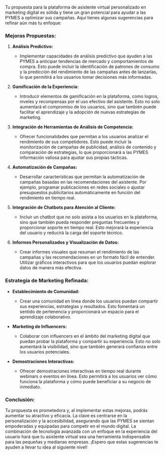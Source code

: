 Tu propuesta para la plataforma de asistente virtual personalizado en marketing digital es sólida y tiene un gran potencial para ayudar a las PYMES a optimizar sus campañas. Aquí tienes algunas sugerencias para refinar aún más tu enfoque:

### **Mejoras Propuestas:**

1. **Análisis Predictivo:**
   - Implementar capacidades de análisis predictivo que ayuden a las PYMES a anticipar tendencias de mercado y comportamientos de compra. Esto puede incluir la identificación de patrones de consumo y la predicción del rendimiento de las campañas antes de lanzarlas, lo que permitirá a los usuarios tomar decisiones más informadas.

2. **Gamificación de la Experiencia:**
   - Introducir elementos de gamificación en la plataforma, como logros, niveles y recompensas por el uso efectivo del asistente. Esto no solo aumentará el compromiso de los usuarios, sino que también puede facilitar el aprendizaje y la adopción de nuevas estrategias de marketing.

3. **Integración de Herramientas de Análisis de Competencia:**
   - Ofrecer funcionalidades que permitan a los usuarios analizar el rendimiento de sus competidores. Esto puede incluir la monitorización de campañas de publicidad, análisis de contenido y comparación de estrategias, lo que proporcionará a las PYMES información valiosa para ajustar sus propias tácticas.

4. **Automatización de Campañas:**
   - Desarrollar características que permitan la automatización de campañas basadas en las recomendaciones del asistente. Por ejemplo, programar publicaciones en redes sociales o ajustar presupuestos publicitarios automáticamente en función del rendimiento en tiempo real.

5. **Integración de Chatbots para Atención al Cliente:**
   - Incluir un chatbot que no solo asista a los usuarios en la plataforma, sino que también pueda responder preguntas frecuentes y proporcionar soporte en tiempo real. Esto mejorará la experiencia del usuario y reducirá la carga del soporte técnico.

6. **Informes Personalizados y Visualización de Datos:**
   - Crear informes visuales que resuman el rendimiento de las campañas y las recomendaciones en un formato fácil de entender. Utilizar gráficos interactivos para que los usuarios puedan explorar datos de manera más efectiva.

### **Estrategia de Marketing Refinada:**

- **Establecimiento de Comunidad:**
   - Crear una comunidad en línea donde los usuarios puedan compartir sus experiencias, estrategias y resultados. Esto fomentará un sentido de pertenencia y proporcionará un espacio para el aprendizaje colaborativo.

- **Marketing de Influencers:**
   - Colaborar con influencers en el ámbito del marketing digital que puedan probar la plataforma y compartir su experiencia. Esto no solo aumentará la visibilidad, sino que también generará confianza entre los usuarios potenciales.

- **Demostraciones Interactivas:**
   - Ofrecer demostraciones interactivas en tiempo real durante webinars o eventos en línea. Esto permitirá a los usuarios ver cómo funciona la plataforma y cómo puede beneficiar a su negocio de inmediato.

### **Conclusión:**
Tu propuesta es prometedora y, al implementar estas mejoras, podrás aumentar su atractivo y eficacia. La clave es centrarse en la personalización y la accesibilidad, asegurando que las PYMES se sientan empoderadas y equipadas para competir en el mundo digital. La combinación de tecnología avanzada con un enfoque en la experiencia del usuario hará que tu asistente virtual sea una herramienta indispensable para las pequeñas y medianas empresas. ¡Espero que estas sugerencias te ayuden a llevar tu idea al siguiente nivel!